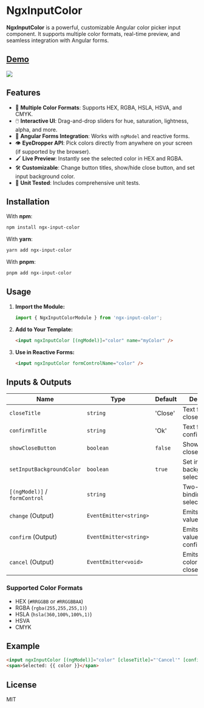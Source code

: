 # NgxInputColor

**NgxInputColor** is a powerful, customizable Angular color picker input component. It supports multiple color formats, real-time preview, and seamless integration with Angular forms.


## [Demo](https://mr-samani.github.io/ngx-input-color/)


![](https://mr-samani.github.io/ngx-input-color/screenshot.png)



## Features

- 🎨 **Multiple Color Formats**: Supports HEX, RGBA, HSLA, HSVA, and CMYK.
- 🖱️ **Interactive UI**: Drag-and-drop sliders for hue, saturation, lightness, alpha, and more.
- 🧩 **Angular Forms Integration**: Works with `ngModel` and reactive forms.
- 👁️ **EyeDropper API**: Pick colors directly from anywhere on your screen (if supported by the browser).
- 🖌️ **Live Preview**: Instantly see the selected color in HEX and RGBA.
- 🛠️ **Customizable**: Change button titles, show/hide close button, and set input background color.
- 🧪 **Unit Tested**: Includes comprehensive unit tests.

## Installation

With **npm**:

```bash
npm install ngx-input-color
```

With **yarn**:

```bash
yarn add ngx-input-color
```

With **pnpm**:

```bash
pnpm add ngx-input-color
```

## Usage

1. **Import the Module:**

   ```typescript
   import { NgxInputColorModule } from 'ngx-input-color';
   ```

2. **Add to Your Template:**

   ```html
   <input ngxInputColor [(ngModel)]="color" name="myColor" />
   ```

3. **Use in Reactive Forms:**

   ```html
   <input ngxInputColor formControlName="color" />
   ```

## Inputs & Outputs

| Name                          | Type                   | Default | Description                                    |
| ----------------------------- | ---------------------- | ------- | ---------------------------------------------- |
| `closeTitle`                  | `string`               | 'Close' | Text for the close button                      |
| `confirmTitle`                | `string`               | 'Ok'    | Text for the confirm button                    |
| `showCloseButton`             | `boolean`              | `false` | Show/hide the close button                     |
| `setInputBackgroundColor`     | `boolean`              | `true`  | Set input background to selected color         |
| `[(ngModel)]` / `formControl` | `string`               |         | Two-way binding for the selected color         |
| `change` (Output)             | `EventEmitter<string>` |         | Emits the color value on change                |
| `confirm` (Output)            | `EventEmitter<string>` |         | Emits the color value when confirmed           |
| `cancel` (Output)             | `EventEmitter<void>`   |         | Emits when the color picker is closed/canceled |

### Supported Color Formats

- HEX (`#RRGGBB` or `#RRGGBBAA`)
- RGBA (`rgba(255,255,255,1)`)
- HSLA (`hsla(360,100%,100%,1)`)
- HSVA
- CMYK

## Example

```html
<input ngxInputColor [(ngModel)]="color" [closeTitle]="'Cancel'" [confirmTitle]="'Select'" />
<span>Selected: {{ color }}</span>
```

## License

MIT
